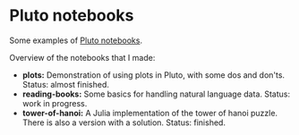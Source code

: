 # Pluto notebooks

Some examples of [Pluto notebooks](https://github.com/fonsp/Pluto.jl).

Overview of the notebooks that I made:

* **plots:** Demonstration of using plots in Pluto, with some dos and don'ts. Status: almost finished.
* **reading-books:** Some basics for handling natural language data. Status: work in progress.
* **tower-of-hanoi:** A Julia implementation of the tower of hanoi puzzle. There is also a version with a solution. Status: finished.
